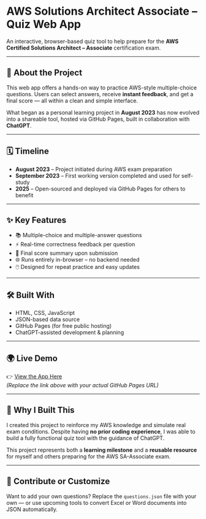 # AWS Solutions Architect Associate – Quiz Web App

An interactive, browser-based quiz tool to help prepare for the **AWS Certified Solutions Architect – Associate** certification exam.

---

## 🚀 About the Project

This web app offers a hands-on way to practice AWS-style multiple-choice questions. Users can select answers, receive **instant feedback**, and get a final score — all within a clean and simple interface.

What began as a personal learning project in **August 2023** has now evolved into a shareable tool, hosted via GitHub Pages, built in collaboration with **ChatGPT**.

---

## 🗓️ Timeline

- **August 2023** – Project initiated during AWS exam preparation  
- **September 2023** – First working version completed and used for self-study  
- **2025** – Open-sourced and deployed via GitHub Pages for others to benefit

---

## ✨ Key Features

- 📚 Multiple-choice and multiple-answer questions  
- ⚡ Real-time correctness feedback per question  
- 🧠 Final score summary upon submission  
- 🌐 Runs entirely in-browser – no backend needed  
- 🖱️ Designed for repeat practice and easy updates

---

## 🛠️ Built With

- HTML, CSS, JavaScript  
- JSON-based data source  
- GitHub Pages (for free public hosting)  
- ChatGPT-assisted development & planning

---

## 🌍 Live Demo

👉 [View the App Here](https://your-github-username.github.io/aws-quiz/)  
*(Replace the link above with your actual GitHub Pages URL)*

---

## 📌 Why I Built This

I created this project to reinforce my AWS knowledge and simulate real exam conditions. Despite having **no prior coding experience**, I was able to build a fully functional quiz tool with the guidance of ChatGPT.

This project represents both a **learning milestone** and a **reusable resource** for myself and others preparing for the AWS SA-Associate exam.

---

## 🙌 Contribute or Customize

Want to add your own questions? Replace the `questions.json` file with your own — or use upcoming tools to convert Excel or Word documents into JSON automatically.
